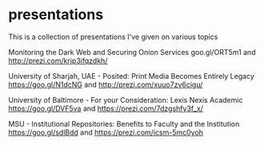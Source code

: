 # presentations

This is a collection of presentations I've given on various topics

Monitoring the Dark Web and Securing Onion Services
goo.gl/ORT5m1 and http://prezi.com/krjp3ifqzdkh/

University of Sharjah, UAE - Posited: Print Media Becomes Entirely Legacy
https://goo.gl/N1dcNG and http://prezi.com/xuuo7zv6cigu/

University of Baltimore - For your Consideration: Lexis Nexis Academic
https://goo.gl/DVF5va and https://prezi.com/7dzgshfy3f_x/

MSU - Institutional Repositories: Benefits to Faculty and the Institution
https://goo.gl/sdlBdd and https://prezi.com/icsm-5mc0yoh

